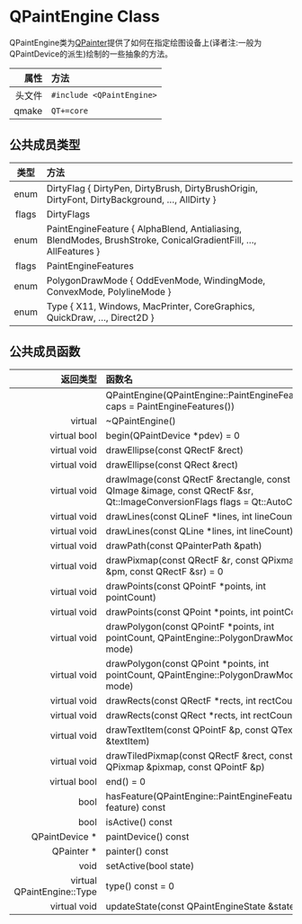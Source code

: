
# QPaintEngine Class

QPaintEngine类为[QPainter](../../P/QPainter/QPainter.md)提供了如何在指定绘图设备上(译者注:一般为QPaintDevice的派生)绘制的一些抽象的方法。

|   属性 | 方法                                                         |
| -----: | :----------------------------------------------------------- |
| 头文件 | `#include <QPaintEngine>`                               |
|  qmake | `QT+=core`                                                   |

## 公共成员类型

| 类型 | 方法                                                         |
| :--: | :----------------------------------------------------------- |
| enum | DirtyFlag { DirtyPen, DirtyBrush, DirtyBrushOrigin, DirtyFont, DirtyBackground, …, AllDirty } |
| flags | DirtyFlags |
| enum | PaintEngineFeature { AlphaBlend, Antialiasing, BlendModes, BrushStroke, ConicalGradientFill, …, AllFeatures } |
| flags	| PaintEngineFeatures |
| enum | PolygonDrawMode { OddEvenMode, WindingMode, ConvexMode, PolylineMode } |
| enum | Type { X11, Windows, MacPrinter, CoreGraphics, QuickDraw, …, Direct2D } |

## 公共成员函数

| 返回类型 | 函数名                                                       |
| -------: | :----------------------------------------------------------- |
|	       |QPaintEngine(QPaintEngine::PaintEngineFeatures caps = PaintEngineFeatures())|
|   virtual |	~QPaintEngine()|
|virtual bool	| begin(QPaintDevice *pdev) = 0 |
|virtual void	|drawEllipse(const QRectF &rect)|
|virtual void	|drawEllipse(const QRect &rect)|
|virtual void	|drawImage(const QRectF &rectangle, const QImage &image, const QRectF &sr, Qt::ImageConversionFlags flags = Qt::AutoColor)|
|virtual void	|drawLines(const QLineF *lines, int lineCount)|
|virtual void	|drawLines(const QLine *lines, int lineCount)|
|virtual void	|drawPath(const QPainterPath &path)|
|virtual void	|drawPixmap(const QRectF &r, const QPixmap &pm, const QRectF &sr) = 0|
|virtual void	|drawPoints(const QPointF *points, int pointCount)|
|virtual void	|drawPoints(const QPoint *points, int pointCount)|
|virtual void	|drawPolygon(const QPointF *points, int pointCount, QPaintEngine::PolygonDrawMode mode)|
|virtual void	|drawPolygon(const QPoint *points, int pointCount, QPaintEngine::PolygonDrawMode mode)|
|virtual void	|drawRects(const QRectF *rects, int rectCount)|
|virtual void	|drawRects(const QRect *rects, int rectCount)|
|virtual void	|drawTextItem(const QPointF &p, const QTextItem &textItem)|
|virtual void	|drawTiledPixmap(const QRectF &rect, const QPixmap &pixmap, const QPointF &p)|
|virtual bool	|end() = 0|
|bool	|hasFeature(QPaintEngine::PaintEngineFeatures feature) const|
|bool	|isActive() const|
|QPaintDevice *|	paintDevice() const|
|QPainter *	|painter() const|
|void	|setActive(bool state)|
|virtual QPaintEngine::Type	|type() const = 0|
|virtual void	|updateState(const QPaintEngineState &state) = 0|


